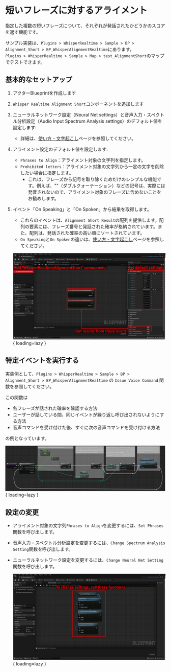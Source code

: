# 短いフレーズに対するアライメント

指定した複数の短いフレーズについて、それぞれが発話されたかどうかのスコアを返す機能です。

サンプル実装は、`Plugins > WhisperRealtime > Sample > BP > Alignment_Short > BP_WhisperAlignmentRealtime`にあります。  
`Plugins > WhisperRealtime > Sample > Map > test_AlignmentShort`のマップでテストできます。

## 基本的なセットアップ
1. アクターBlueprintを作成します
2. `Whisper Realtime Alignment Short`コンポーネントを追加します
3. ニューラルネットワーク設定（Neural Net settings）と音声入力・スペクトル分析設定（Audio Input Spectrum Analysis settings）のデフォルト値を設定します:
	- 詳細は、[使い方 - 文字起こし](../how-to-use-transcript)ページを参照してください。
4. アライメント設定のデフォルト値を設定します:
	- `Phrases to Align`：アライメント対象の文字列を指定します。
	- `Prohibited letters`：アライメント対象の文字列から一定の文字を削除したい場合に指定します。
	    - これは、フレーズから記号を取り除くためだけのシンプルな機能です。例えば、""（ダブルクォーテーション）などの記号は、実際には発音されないので、アライメント対象のフレーズに含めないことをお勧めします。
5. イベント「On Speaking」と「On Spoken」から結果を取得します。
	- これらのイベントは、`Alignment Short Result`の配列を提供します。配列の要素には、フレーズ番号と発話された確率が格納されています。また、配列は、発話された確率の高い順にソートされています。
	- `On Speaking`と`On Spoken`の違いは、[使い方 - 文字起こし](../how-to-use-transcript)ページを参照してください。

    ![](images/BP-align-short-basic-setup.png){ loading=lazy }  

## 特定イベントを実行する

実装例として、`Plugins > WhisperRealtime > Sample > BP > Alignment_Short > BP_WhisperAlignmentRealtime` の `Issue Voice Command` 関数を参照してください。

この関数は

- 各フレーズが話された確率を確認する方法
- ユーザーが話している間、同じイベントが繰り返し呼び出されないようにする方法
- 音声コマンドを受け付けた後、すぐに次の音声コマンドを受け付ける方法

の例となっています。

  ![](images/BP-align-short-event.png){ loading=lazy }  

## 設定の変更

- アライメント対象の文字列`Phrases to Align`を変更するには、`Set Phrases`関数を呼び出します。
- 音声入力・スペクトル分析設定を変更するには、`Change Spectrum Analysis Setting`関数を呼び出します。
- ニューラルネットワーク設定を変更するには、`Change Neural Net Setting`関数を呼び出します。

    ![](images/BP-align-short-change-setting.png){ loading=lazy }  
